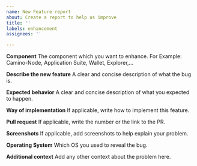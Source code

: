 ```yaml
---
name: New Feature report
about: Create a report to help us improve
title: ''
labels: enhancement
assignees: ''

---
```


**Component**
The component which you want to enhance. For Example: Camino-Node, Application Suite, Wallet, Explorer,... 

**Describe the new feature**
A clear and concise description of what the bug is.

**Expected behavior**
A clear and concise description of what you expected to happen.

**Way of implementation**
If applicable, write how to implement this feature.

**Pull request**
If applicable, write the number or the link to the PR.

**Screenshots**
If applicable, add screenshots to help explain your problem.

**Operating System**
Which OS you used to reveal the bug.

**Additional context**
Add any other context about the problem here.

